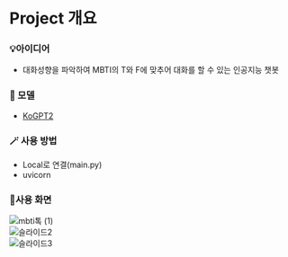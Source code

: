 <h1>Project 개요</h1>

<h3> 💡아이디어 </h3>

* 대화성향을 파악하여 MBTI의 T와 F에 맞추어 대화를 할 수 있는 인공지능 챗봇
 
<h3>📌 모델</h3>

  
* [KoGPT2](https://github.com/SKT-AI/KoGPT2) 


<h3>🪄 사용 방법</h3>

* Local로 연결(main.py)
* uvicorn

<h3>📲사용 화면</h3>

![mbti톡 (1)](https://github.com/KoYesung/Project2_MBTI-Talk/assets/131944189/242ec27c-5bb5-452d-875e-945a7862537e)
<br>
![슬라이드2](https://github.com/KoYesung/Project2_MBTI-Talk/assets/131944189/b2140ba1-c592-4193-bc40-90097173777d)
<br>
![슬라이드3](https://github.com/KoYesung/Project2_MBTI-Talk/assets/131944189/5f934126-5526-4dfe-bd94-6b931d26b900)


